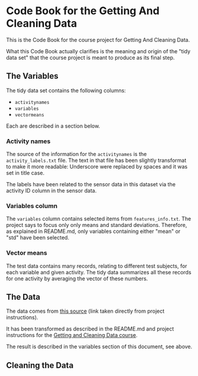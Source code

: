 Code Book for the Getting And Cleaning Data
===================

This is the Code Book for the course project for Getting And Cleaning Data.

What this Code Book actually clarifies is the meaning and origin of the "tidy data set" that
the course project is meant to produce as its final step.
 
## The Variables

The tidy data set contains the following columns:

* `activitynames`
* `variables`
* `vectormeans`

Each are described in a section below.

### Activity names

The source of the information for the `activitynames` is the  `activity_labels.txt` file. The text in that file has been slightly transformat to make it more readable: Underscore were replaced by spaces and it was set in title case.

The labels have been related to the sensor data in this dataset via the activity ID column in the sensor data.

### Variables column

The `variables` column contains selected items from `features_info.txt`. The project says to focus only only means and standard deviations. Therefore, as explained in README.md, only variables containing either "mean" or "std" have been selected.

### Vector means

The test data contains many records, relating to different test subjects, for each variable and given activity. The tidy data summarizes all these records for one activity by averaging the vector of these numbers.

## The Data

The data comes from [this source](http://archive.ics.uci.edu/ml/datasets/Human+Activity+Recognition+Using+Smartphones) (link taken directly from project instructions).

It has been transformed as described in the README.md and project instructions for the [Getting and Cleaning Data course](https://class.coursera.org/getdata-003).

The result is described in the variables section of this document, see above.



## Cleaning the Data